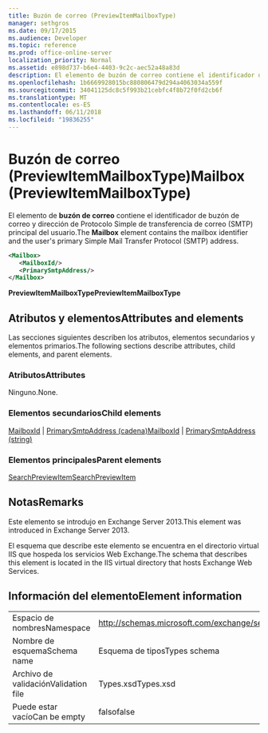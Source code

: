 ```yaml
---
title: Buzón de correo (PreviewItemMailboxType)
manager: sethgros
ms.date: 09/17/2015
ms.audience: Developer
ms.topic: reference
ms.prod: office-online-server
localization_priority: Normal
ms.assetid: e898d737-b6e4-4403-9c2c-aec52a48a83d
description: El elemento de buzón de correo contiene el identificador de buzón de correo y dirección de Protocolo Simple de transferencia de correo (SMTP) principal del usuario.
ms.openlocfilehash: 1b6669928015bc880806479d294a4063034a559f
ms.sourcegitcommit: 34041125dc8c5f993b21cebfc4f8b72f0fd2cb6f
ms.translationtype: MT
ms.contentlocale: es-ES
ms.lasthandoff: 06/11/2018
ms.locfileid: "19836255"
---
```

# <a name="mailbox-previewitemmailboxtype"></a><span data-ttu-id="4691e-103">Buzón de correo (PreviewItemMailboxType)</span><span class="sxs-lookup"><span data-stu-id="4691e-103">Mailbox (PreviewItemMailboxType)</span></span>

<span data-ttu-id="4691e-104">El elemento de **buzón de correo** contiene el identificador de buzón de correo y dirección de Protocolo Simple de transferencia de correo (SMTP) principal del usuario.</span><span class="sxs-lookup"><span data-stu-id="4691e-104">The **Mailbox** element contains the mailbox identifier and the user's primary Simple Mail Transfer Protocol (SMTP) address.</span></span> 
  
```XML
<Mailbox>
   <MailboxId/>
   <PrimarySmtpAddress/>
</Mailbox>
```

<span data-ttu-id="4691e-105">**PreviewItemMailboxType**</span><span class="sxs-lookup"><span data-stu-id="4691e-105">**PreviewItemMailboxType**</span></span>

## <a name="attributes-and-elements"></a><span data-ttu-id="4691e-106">Atributos y elementos</span><span class="sxs-lookup"><span data-stu-id="4691e-106">Attributes and elements</span></span>

<span data-ttu-id="4691e-107">Las secciones siguientes describen los atributos, elementos secundarios y elementos primarios.</span><span class="sxs-lookup"><span data-stu-id="4691e-107">The following sections describe attributes, child elements, and parent elements.</span></span>
  
### <a name="attributes"></a><span data-ttu-id="4691e-108">Atributos</span><span class="sxs-lookup"><span data-stu-id="4691e-108">Attributes</span></span>

<span data-ttu-id="4691e-109">Ninguno.</span><span class="sxs-lookup"><span data-stu-id="4691e-109">None.</span></span>
  
### <a name="child-elements"></a><span data-ttu-id="4691e-110">Elementos secundarios</span><span class="sxs-lookup"><span data-stu-id="4691e-110">Child elements</span></span>

<span data-ttu-id="4691e-111">[MailboxId](mailboxid.md) | [PrimarySmtpAddress (cadena)](primarysmtpaddress-string.md)</span><span class="sxs-lookup"><span data-stu-id="4691e-111">[MailboxId](mailboxid.md) | [PrimarySmtpAddress (string)](primarysmtpaddress-string.md)</span></span>
  
### <a name="parent-elements"></a><span data-ttu-id="4691e-112">Elementos principales</span><span class="sxs-lookup"><span data-stu-id="4691e-112">Parent elements</span></span>

[<span data-ttu-id="4691e-113">SearchPreviewItem</span><span class="sxs-lookup"><span data-stu-id="4691e-113">SearchPreviewItem</span></span>](searchpreviewitem.md)
  
## <a name="remarks"></a><span data-ttu-id="4691e-114">Notas</span><span class="sxs-lookup"><span data-stu-id="4691e-114">Remarks</span></span>

<span data-ttu-id="4691e-115">Este elemento se introdujo en Exchange Server 2013.</span><span class="sxs-lookup"><span data-stu-id="4691e-115">This element was introduced in Exchange Server 2013.</span></span>
  
<span data-ttu-id="4691e-116">El esquema que describe este elemento se encuentra en el directorio virtual IIS que hospeda los servicios Web Exchange.</span><span class="sxs-lookup"><span data-stu-id="4691e-116">The schema that describes this element is located in the IIS virtual directory that hosts Exchange Web Services.</span></span>
  
## <a name="element-information"></a><span data-ttu-id="4691e-117">Información del elemento</span><span class="sxs-lookup"><span data-stu-id="4691e-117">Element information</span></span>

|||
|:-----|:-----|
|<span data-ttu-id="4691e-118">Espacio de nombres</span><span class="sxs-lookup"><span data-stu-id="4691e-118">Namespace</span></span>  <br/> |http://schemas.microsoft.com/exchange/services/2006/types  <br/> |
|<span data-ttu-id="4691e-119">Nombre de esquema</span><span class="sxs-lookup"><span data-stu-id="4691e-119">Schema name</span></span>  <br/> |<span data-ttu-id="4691e-120">Esquema de tipos</span><span class="sxs-lookup"><span data-stu-id="4691e-120">Types schema</span></span>  <br/> |
|<span data-ttu-id="4691e-121">Archivo de validación</span><span class="sxs-lookup"><span data-stu-id="4691e-121">Validation file</span></span>  <br/> |<span data-ttu-id="4691e-122">Types.xsd</span><span class="sxs-lookup"><span data-stu-id="4691e-122">Types.xsd</span></span>  <br/> |
|<span data-ttu-id="4691e-123">Puede estar vacío</span><span class="sxs-lookup"><span data-stu-id="4691e-123">Can be empty</span></span>  <br/> |<span data-ttu-id="4691e-124">falso</span><span class="sxs-lookup"><span data-stu-id="4691e-124">false</span></span>  <br/> |
   

